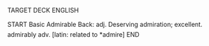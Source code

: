 TARGET DECK
ENGLISH

START
Basic
Admirable
Back: adj. Deserving admiration; excellent.  admirably adv. [latin: related to *admire]
END
